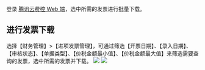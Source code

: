 登录 [腾讯云费控 Web 端](https://baoxiao.qq.com)，选中所需的发票进行批量下载。
## 进行发票下载
选择【财务管理】>【进项发票管理】，可通过筛选【开票日期】、【录入日期】、【审核状态】、【单据类型】、【价税金额最小值】、【价税金额最大值】来筛选需要查询的发票，选中所需的发票并下载。
![](https://main.qcloudimg.com/raw/1704b3aa59921fb1aeb2837c74924254.png)
![](https://main.qcloudimg.com/raw/f0cb7741b80e9a3461ac03ab68b220cd.png)